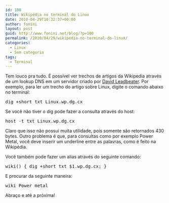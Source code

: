 ```yaml
---
id: 100
title: Wikipédia no terminal do Linux
date: 2010-04-29T10:32:37+00:00
author: fonini
layout: post
guid: http://www.fonini.net/blog/?p=100
permalink: /2010/04/29/wikipedia-no-terminal-do-linux/
categories:
  - Linux
  - Sem categoria
tags:
  - Terminal
---
```

Tem louco pra tudo. É possível ver trechos de artigos da Wikipedia através de um lookup DNS em um servidor criado por <a href="https://dgl.cx/" rel="externo nofollow">David Leadbeater</a>. Por exemplo, para ler um trecho do artigo sobre Linux, digite o comando abaixo no terminal:</p> 

<pre id="terminal" computer="valhalla" user="fonini">dig +short txt Linux.wp.dg.cx</pre></p> 

Se você não tiver o dig pode fazer a consulta através do host:</p> 

<pre id="terminal" computer="valhalla" user="fonini">host -t txt Linux.wp.dg.cx</pre></p> 

Claro que isso não possui muita utilidade, pois somente são retornados 430 bytes. Outro problema é que, para consultas como por exemplo Power Metal, você deve inserir um underline entre as palavras, como é feito na Wikipédia.

Você também pode fazer um alias através do seguinte comando:</p> 

<pre id="terminal" computer="valhalla" user="fonini">wiki() { dig +short txt $1.wp.dg.cx; }</pre></p> 

E procurar da seguinte maneira:</p> 

<pre id="terminal" computer="valhalla" user="fonini">wiki Power_metal</pre></p> 

Abraço e até a próxima!</p>